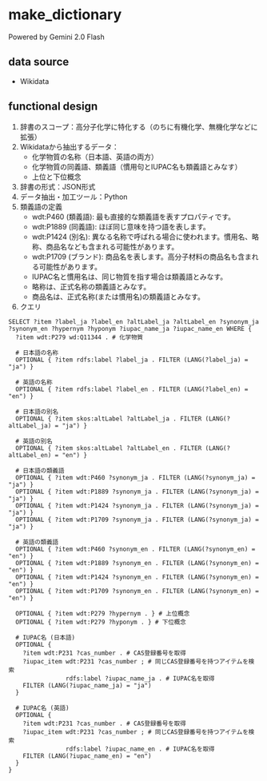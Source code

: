 # make_dictionary
Powered by Gemini 2.0 Flash

## data source
 - Wikidata

## functional design
1. 辞書のスコープ：高分子化学に特化する（のちに有機化学、無機化学などに拡張）
2. Wikidataから抽出するデータ：
    - 化学物質の名称（日本語、英語の両方）
    - 化学物質の同義語、類義語（慣用句とIUPAC名も類義語とみなす）
    - 上位と下位概念
3. 辞書の形式：JSON形式
4. データ抽出・加工ツール：Python
5. 類義語の定義
    - wdt:P460 (類義語): 最も直接的な類義語を表すプロパティです。
    - wdt:P1889 (同義語): ほぼ同じ意味を持つ語を表します。
    - wdt:P1424 (別名): 異なる名称で呼ばれる場合に使われます。慣用名、略称、商品名なども含まれる可能性があります。
    - wdt:P1709 (ブランド): 商品名を表します。高分子材料の商品名も含まれる可能性があります。
    - IUPAC名と慣用名は、同じ物質を指す場合は類義語とみなす。
    - 略称は、正式名称の類義語とみなす。
    - 商品名は、正式名称(または慣用名)の類義語とみなす。
6. クエリ
```
SELECT ?item ?label_ja ?label_en ?altLabel_ja ?altLabel_en ?synonym_ja ?synonym_en ?hypernym ?hyponym ?iupac_name_ja ?iupac_name_en WHERE {
  ?item wdt:P279 wd:Q11344 . # 化学物質

  # 日本語の名称
  OPTIONAL { ?item rdfs:label ?label_ja . FILTER (LANG(?label_ja) = "ja") } 

  # 英語の名称
  OPTIONAL { ?item rdfs:label ?label_en . FILTER (LANG(?label_en) = "en") } 

  # 日本語の別名
  OPTIONAL { ?item skos:altLabel ?altLabel_ja . FILTER (LANG(?altLabel_ja) = "ja") } 

  # 英語の別名
  OPTIONAL { ?item skos:altLabel ?altLabel_en . FILTER (LANG(?altLabel_en) = "en") } 

  # 日本語の類義語
  OPTIONAL { ?item wdt:P460 ?synonym_ja . FILTER (LANG(?synonym_ja) = "ja") } 
  OPTIONAL { ?item wdt:P1889 ?synonym_ja . FILTER (LANG(?synonym_ja) = "ja") } 
  OPTIONAL { ?item wdt:P1424 ?synonym_ja . FILTER (LANG(?synonym_ja) = "ja") } 
  OPTIONAL { ?item wdt:P1709 ?synonym_ja . FILTER (LANG(?synonym_ja) = "ja") } 

  # 英語の類義語
  OPTIONAL { ?item wdt:P460 ?synonym_en . FILTER (LANG(?synonym_en) = "en") } 
  OPTIONAL { ?item wdt:P1889 ?synonym_en . FILTER (LANG(?synonym_en) = "en") } 
  OPTIONAL { ?item wdt:P1424 ?synonym_en . FILTER (LANG(?synonym_en) = "en") } 
  OPTIONAL { ?item wdt:P1709 ?synonym_en . FILTER (LANG(?synonym_en) = "en") } 

  OPTIONAL { ?item wdt:P279 ?hypernym . } # 上位概念
  OPTIONAL { ?item wdt:P279 ?hyponym . } # 下位概念

  # IUPAC名 (日本語)
  OPTIONAL {
    ?item wdt:P231 ?cas_number . # CAS登録番号を取得
    ?iupac_item wdt:P231 ?cas_number ; # 同じCAS登録番号を持つアイテムを検索
                rdfs:label ?iupac_name_ja . # IUPAC名を取得
    FILTER (LANG(?iupac_name_ja) = "ja")
  }

  # IUPAC名 (英語)
  OPTIONAL {
    ?item wdt:P231 ?cas_number . # CAS登録番号を取得
    ?iupac_item wdt:P231 ?cas_number ; # 同じCAS登録番号を持つアイテムを検索
                rdfs:label ?iupac_name_en . # IUPAC名を取得
    FILTER (LANG(?iupac_name_en) = "en")
  }
}
```  
